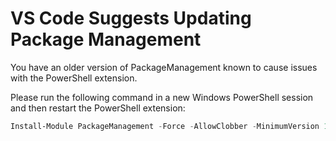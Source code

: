 # VS Code Suggests Updating Package Management

You have an older version of PackageManagement known to cause issues with the PowerShell extension.

Please run the following command in a new Windows PowerShell session and then restart the PowerShell extension:

``` PowerShell
Install-Module PackageManagement -Force -AllowClobber -MinimumVersion 1.4.6
```
